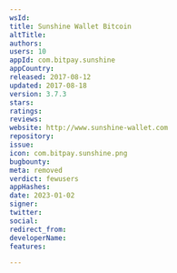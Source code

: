 ```yaml
---
wsId: 
title: Sunshine Wallet Bitcoin
altTitle: 
authors: 
users: 10
appId: com.bitpay.sunshine
appCountry: 
released: 2017-08-12
updated: 2017-08-18
version: 3.7.3
stars: 
ratings: 
reviews: 
website: http://www.sunshine-wallet.com
repository: 
issue: 
icon: com.bitpay.sunshine.png
bugbounty: 
meta: removed
verdict: fewusers
appHashes: 
date: 2023-01-02
signer: 
twitter: 
social: 
redirect_from: 
developerName: 
features: 

---
```


